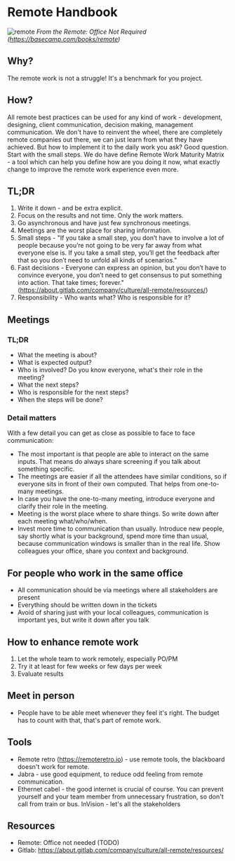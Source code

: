 # Remote Handbook

![remote](https://pbs.twimg.com/media/Dbj4zFPW0AEOSgK?format=jpg&name=4096x4096)
_From the Remote: Office Not Required (https://basecamp.com/books/remote)_

## Why?

The remote work is not a struggle! It's a benchmark for you project.

## How?
All remote best practices can be used for any kind of work - development, designing, client communication, decision making, management communication. We don't have to reinvent the wheel, there are completely remote companies out there, we can just learn from what they have achieved. But how to implement it to the daily work you ask? Good question. Start with the small steps. We do have define Remote Work Maturity Matrix - a tool which can help you define how are you doing it now, what exactly change to improve the remote work experience even more.

## TL;DR

1) Write it down - and be extra explicit.
2) Focus on the results and not time. Only the work matters.
3) Go asynchronous and have just few synchronous meetings.
4) Meetings are the worst place for sharing information.
5) Small steps - "If you take a small step, you don’t have to involve a lot of people because you’re not going to be very far away from what everyone else is. If you take a small step, you’ll get the feedback after that so you don’t need to unfold all kinds of scenarios."
6) Fast decisions - Everyone can express an opinion, but you don’t have to convince everyone, you don’t need to get consensus to put something into action. That take times; forever." (https://about.gitlab.com/company/culture/all-remote/resources/)
6) Responsibility - Who wants what? Who is responsible for it?

## Meetings

### TL;DR

- What the meeting is about?
- What is expected output?
- Who is involved? Do you know everyone, what's their role in the meeting?
- What the next steps?
- Who is responsible for the next steps?
- When the steps will be done? 

### Detail matters
With a few detail you can get as close as possible to face to face communication:

- The most important is that people are able to interact on the same inputs. That means do always share screening if you talk about something specific.
- The meetings are easier if all the attendees have similar conditions, so if everyone sits in front of their own computed. That helps from one-to-many meetings.
- In case you have the one-to-many meeting, introduce everyone and clarify their role in the meeting.
- Meeting is the worst place where to share things. So write down after each meeting what/who/when.
- Invest more time to communication than usually. Introduce new people, say shortly what is your background, spend more time than usual, because communication windows is smaller than in the real life. Show colleagues your office, share you context and background.

## For people who work in the same office

- All communication should be via meetings where all stakeholders are present
- Everything should be written down in the tickets
- Avoid of sharing just with your local colleagues, communication is important yes, but write it down after you talk 

## How to enhance remote work

1. Let the whole team to work remotely, especially PO/PM
2. Try it at least for few weeks or few days per week
3. Evaluate results

## Meet in person

- People have to be able meet whenever they feel it's right. The budget has to count with that, that's part of remote work.

## Tools

- Remote retro (https://remoteretro.io) - use remote tools, the blackboard doesn't work for remote.
- Jabra - use good equipment, to reduce odd feeling from remote communication.
- Ethernet cabel - the good internet is crucial of course. You can prevent yourself and your team member from unnecessary frustration, so don't call from train or bus.
InVision - let's all the stakeholders 

## Resources
- Remote: Office not needed (TODO)
- Gitlab: https://about.gitlab.com/company/culture/all-remote/resources/